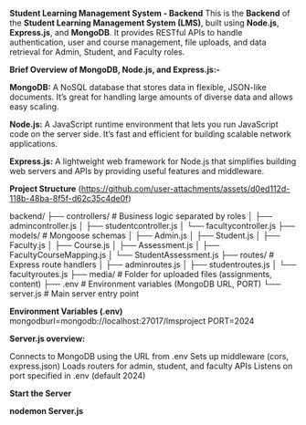**Student Learning Management System - Backend**
This is the **Backend** of the **Student Learning Management System (LMS)**, built using **Node.js**, **Express.js**, and **MongoDB**. It provides RESTful APIs to handle authentication, user and course management, file uploads, and data retrieval for Admin, Student, and Faculty roles.

**Brief Overview of MongoDB, Node.js, and Express.js:-**

**MongoDB:** A NoSQL database that stores data in flexible, JSON-like documents. It’s great for handling large amounts of diverse data and allows easy scaling.

**Node.js:** A JavaScript runtime environment that lets you run JavaScript code on the server side. It’s fast and efficient for building scalable network applications.

**Express.js:** A lightweight web framework for Node.js that simplifies building web servers and APIs by providing useful features and middleware.

**Project Structure**
(https://github.com/user-attachments/assets/d0ed112d-118b-48ba-8f5f-d62c35c4de0f)

backend/
├── controllers/         # Business logic separated by roles
│   ├── admincontroller.js
│   ├── studentcontroller.js
│   └── facultycontroller.js
├── models/              # Mongoose schemas
│   ├── Admin.js
│   ├── Student.js
│   ├── Faculty.js
│   ├── Course.js
│   ├── Assessment.js
│   ├── FacultyCourseMapping.js
│   └── StudentAssessment.js
├── routes/              # Express route handlers
│   ├── adminroutes.js
│   ├── studentroutes.js
│   └── facultyroutes.js
├── media/               # Folder for uploaded files (assignments, content)
├── .env                 # Environment variables (MongoDB URL, PORT)
└── server.js            # Main server entry point

**Environment Variables (.env)**
mongodburl=mongodb://localhost:27017/lmsproject
PORT=2024

**Server.js overview:**

Connects to MongoDB using the URL from .env
Sets up middleware (cors, express.json)
Loads routers for admin, student, and faculty APIs
Listens on port specified in .env (default 2024)

**Start the Server**

**nodemon Server.js**

